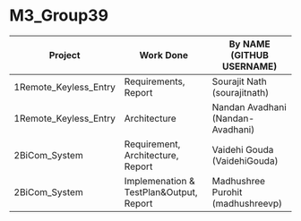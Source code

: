 # M3_Group39


| Project | Work Done | By NAME (GITHUB USERNAME) |
|---|---|---|
| 1Remote_Keyless_Entry  | Requirements, Report | Sourajit Nath (sourajitnath) |
| 1Remote_Keyless_Entry |  Architecture |  Nandan Avadhani (Nandan-Avadhani) |
| 2BiCom_System  |  Requirement, Architecture, Report |  Vaidehi Gouda (VaidehiGouda) |
| 2BiCom_System  | Implemenation & TestPlan&Output, Report | Madhushree Purohit (madhushreevp) |
